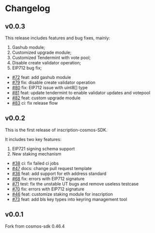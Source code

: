 # Changelog

## v0.0.3

This release includes features and bug fixes, mainly:
1. Gashub module;
2. Customized upgrade module;
3. Customized Tendermint with vote pool;
4. Disable create validator operation;
5. EIP712 bug fix;

* [\#72](https://github.com/bnb-chain/inscription-cosmos-sdk/pull/72) feat: add gashub module
* [\#79](https://github.com/bnb-chain/inscription-cosmos-sdk/pull/79) fix: disable create validator operation
* [\#80](https://github.com/bnb-chain/inscription-cosmos-sdk/pull/80) fix: EIP712 issue with uint8[] type
* [\#81](https://github.com/bnb-chain/inscription-cosmos-sdk/pull/81) feat: update tendermint to enable validator updates and votepool
* [\#82](https://github.com/bnb-chain/inscription-cosmos-sdk/pull/82) feat: custom upgrade module
* [\#83](https://github.com/bnb-chain/inscription-cosmos-sdk/pull/83) ci: fix release flow

## v0.0.2
This is the first release of inscription-cosmos-SDK.

It includes two key features:

1. EIP721 signing schema support
2. New staking mechanism

* [\#38](https://github.com/bnb-chain/inscription-cosmos-sdk/pull/38) ci: fix failed ci jobs
* [\#47](https://github.com/bnb-chain/inscription-cosmos-sdk/pull/47) docs: change pull request template
* [\#36](https://github.com/bnb-chain/inscription-cosmos-sdk/pull/36) feat: add support for eth address standard
* [\#68](https://github.com/bnb-chain/inscription-cosmos-sdk/pull/68) fix: errors with EIP712 signature
* [\#71](https://github.com/bnb-chain/inscription-cosmos-sdk/pull/71) test: fix the unstable UT bugs and remove useless testcase
* [\#70](https://github.com/bnb-chain/inscription-cosmos-sdk/pull/70) fix: errors with EIP712 signature
* [\#46](https://github.com/bnb-chain/inscription-cosmos-sdk/pull/46) feat: customize staking module for inscription
* [\#73](https://github.com/bnb-chain/inscription-cosmos-sdk/pull/73) feat: add bls key types into keyring management tool

## v0.0.1
Fork from cosmos-sdk 0.46.4
